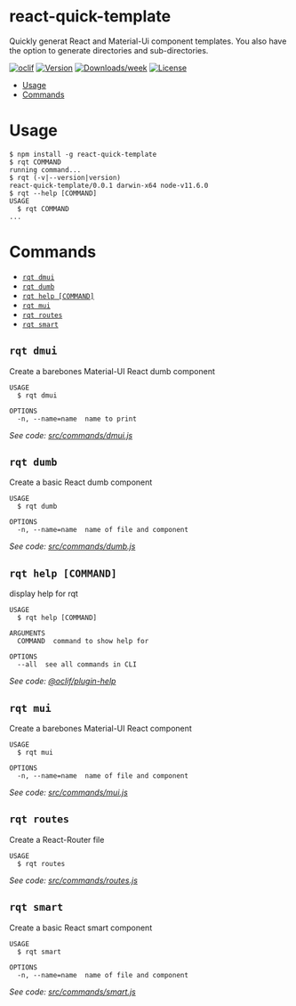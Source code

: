 react-quick-template
====================

Quickly generat React and Material-Ui component templates. You also have the option
to generate directories and sub-directories.



[![oclif](https://img.shields.io/badge/cli-oclif-brightgreen.svg)](https://oclif.io)
[![Version](https://img.shields.io/npm/v/react-quick-template.svg)](https://npmjs.org/package/react-quick-template)
[![Downloads/week](https://img.shields.io/npm/dw/react-quick-template.svg)](https://npmjs.org/package/react-quick-template)
[![License](https://img.shields.io/npm/l/react-quick-template.svg)](https://github.com/bcree11/react-template-cli/blob/master/package.json)

<!-- toc -->
* [Usage](#usage)
* [Commands](#commands)
<!-- tocstop -->
# Usage
<!-- usage -->
```sh-session
$ npm install -g react-quick-template
$ rqt COMMAND
running command...
$ rqt (-v|--version|version)
react-quick-template/0.0.1 darwin-x64 node-v11.6.0
$ rqt --help [COMMAND]
USAGE
  $ rqt COMMAND
...
```
<!-- usagestop -->
# Commands
<!-- commands -->
* [`rqt dmui`](#rqt-dmui)
* [`rqt dumb`](#rqt-dumb)
* [`rqt help [COMMAND]`](#rqt-help-command)
* [`rqt mui`](#rqt-mui)
* [`rqt routes`](#rqt-routes)
* [`rqt smart`](#rqt-smart)

## `rqt dmui`

Create a barebones Material-UI React dumb component

```
USAGE
  $ rqt dmui

OPTIONS
  -n, --name=name  name to print
```

_See code: [src/commands/dmui.js](https://github.com/bcree11/react-template-cli/blob/v0.0.1/src/commands/dmui.js)_

## `rqt dumb`

Create a basic React dumb component

```
USAGE
  $ rqt dumb

OPTIONS
  -n, --name=name  name of file and component
```

_See code: [src/commands/dumb.js](https://github.com/bcree11/react-template-cli/blob/v0.0.1/src/commands/dumb.js)_

## `rqt help [COMMAND]`

display help for rqt

```
USAGE
  $ rqt help [COMMAND]

ARGUMENTS
  COMMAND  command to show help for

OPTIONS
  --all  see all commands in CLI
```

_See code: [@oclif/plugin-help](https://github.com/oclif/plugin-help/blob/v2.1.6/src/commands/help.ts)_

## `rqt mui`

Create a barebones Material-UI React component

```
USAGE
  $ rqt mui

OPTIONS
  -n, --name=name  name of file and component
```

_See code: [src/commands/mui.js](https://github.com/bcree11/react-template-cli/blob/v0.0.1/src/commands/mui.js)_

## `rqt routes`

Create a React-Router file

```
USAGE
  $ rqt routes
```

_See code: [src/commands/routes.js](https://github.com/bcree11/react-template-cli/blob/v0.0.1/src/commands/routes.js)_

## `rqt smart`

Create a basic React smart component

```
USAGE
  $ rqt smart

OPTIONS
  -n, --name=name  name of file and component
```

_See code: [src/commands/smart.js](https://github.com/bcree11/react-template-cli/blob/v0.0.1/src/commands/smart.js)_
<!-- commandsstop -->
